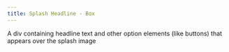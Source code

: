 ```yaml
---
title: Splash Headline - Box
---
```


A div containing headline text and other option elements (like buttons) that appears over the splash image
